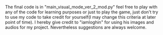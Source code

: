The final code is in "main_visual_mode_ver_2_mod.py" feel free to play with any of the code for learning purposes or just to play the game, just don't try to use my code to take credit for yourself(I may change this criteria at later point of time). I hereby give credit to "iamloghin" for using his images and audios for my project. Nevertheless suggestions are always welcome.

